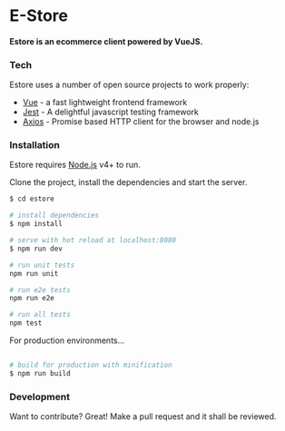 # E-Store


#### Estore is an ecommerce client powered by VueJS.
### Tech

Estore uses a number of open source projects to work properly:


* [Vue] - a fast lightweight frontend framework
* [Jest] - A delightful javascript testing framework
* [Axios] - Promise based HTTP client for the browser and node.js
### Installation

Estore requires [Node.js](https://nodejs.org/) v4+ to run.

Clone the project, install the dependencies and start the server.

```sh
$ cd estore

# install dependencies
$ npm install

# serve with hot reload at localhost:8080
$ npm run dev

# run unit tests
npm run unit

# run e2e tests
npm run e2e

# run all tests
npm test
```

For production environments...

```sh

# build for production with minification
$ npm run build
```

### Development

Want to contribute? Great!
Make a pull request and it shall be reviewed.
 
   [Axios]: <http://github.com/axios/axios>
   [Jest]: <http://jestjs.io>
   [Vue]: <http://vuejs.org>